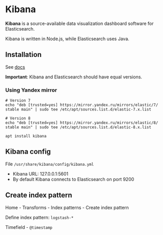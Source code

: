 # Kibana

**Kibana** is a source-available data visualization dashboard software for Elasticsearch.

Kibana is written in Node.js, while Elasticsearch uses Java.

## Installation

See [docs](https://www.elastic.co/guide/en/kibana/current/introduction.html)

**Important**: Kibana and Elasticsearch should have equal versions.

### Using Yandex mirror

```
# Version 7
echo "deb [trusted=yes] https://mirror.yandex.ru/mirrors/elastic/7/ stable main" | sudo tee /etc/apt/sources.list.d/elastic-7.x.list

# Version 8
echo "deb [trusted=yes] https://mirror.yandex.ru/mirrors/elastic/8/ stable main" | sudo tee /etc/apt/sources.list.d/elastic-8.x.list

apt install kibana
```

## Kibana config

File `/usr/share/kibana/config/kibana.yml`

- Kibana URL: 127.0.0.1:5601
- By default Kibana connects to Elasticsearch on port 9200

## Create index pattern

Home - Transforms - Index patterns - Create index pattern

Define index pattern: `logstash-*`

Timefield - `@timestamp`
